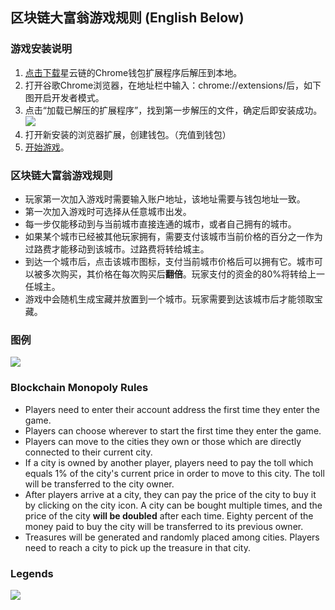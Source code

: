 ## 区块链大富翁游戏规则 (English Below)

### 游戏安装说明

1. [点击下载](https://github.com/nebulasio/WebExtensionWallet)星云链的Chrome钱包扩展程序后解压到本地。
2. 打开谷歌Chrome浏览器，在地址栏中输入：chrome://extensions/后，如下图开启开发者模式。
3. 点击“加载已解压的扩展程序”，找到第一步解压的文件，确定后即安装成功。
![](https://xingxiaoxiong.github.io/BlockchainMonopolyOnNebulasTest/img/add-chrome-extension.png)
4. 打开新安装的浏览器扩展，创建钱包。（充值到钱包）
5. [开始游戏](https://xingxiaoxiong.github.io/nebulasmonopoly)。

### 区块链大富翁游戏规则
- 玩家第一次加入游戏时需要输入账户地址，该地址需要与钱包地址一致。
- 第一次加入游戏时可选择从任意城市出发。
- 每一步仅能移动到与当前城市直接连通的城市，或者自己拥有的城市。
- 如果某个城市已经被其他玩家拥有，需要支付该城市当前价格的百分之一作为过路费才能移动到该城市。过路费将转给城主。
- 到达一个城市后，点击该城市图标，支付当前城市价格后可以拥有它。城市可以被多次购买，其价格在每次购买后**翻倍**。玩家支付的资金的80%将转给上一任城主。
- 游戏中会随机生成宝藏并放置到一个城市。玩家需要到达该城市后才能领取宝藏。

### 图例
![](https://xingxiaoxiong.github.io/BlockchainMonopolyOnNebulasTest/img/chinese.jpg)

### Blockchain Monopoly Rules
- Players need to enter their account address the first time they enter the game.
- Players can choose wherever to start the first time they enter the game.
- Players can move to the cities they own or those which are directly connected to their current city.
- If a city is owned by another player, players need to pay the toll which equals 1% of the city's current price in order to move to this city. The toll will be transferred to the city owner.
- After players arrive at a city, they can pay the price of the city to buy it by clicking on the city icon. A city can be bought multiple times, and the price of the city <strong>will be doubled</strong> after each time. Eighty percent of the money paid to buy the city will be transferred to its previous owner.
- Treasures will be generated and randomly placed among cities. Players need to reach a city to pick up the treasure in that city.

### Legends
![](https://xingxiaoxiong.github.io/BlockchainMonopolyOnNebulasTest/img/english.jpg)
